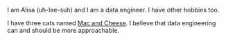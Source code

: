 I am Alisa (uh-lee-suh) and I am a data engineer. I have other hobbies too.

I have three cats named [Mac and Cheese](https://www.instagram.com/itz_mac_and_cheese/). I believe that data engineering can and should be more approachable. 